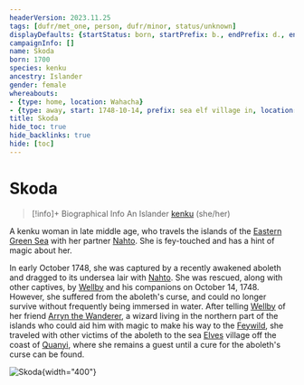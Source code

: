 ```yaml
---
headerVersion: 2023.11.25
tags: [dufr/met_one, person, dufr/minor, status/unknown]
displayDefaults: {startStatus: born, startPrefix: b., endPrefix: d., endStatus: died}
campaignInfo: []
name: Skoda
born: 1700
species: kenku
ancestry: Islander
gender: female
whereabouts:
- {type: home, location: Wahacha}
- {type: away, start: 1748-10-14, prefix: sea elf village in, location: Quanyi}
title: Skoda
hide_toc: true
hide_backlinks: true
hide: [toc]
---
```

# Skoda
>[!info]+ Biographical Info
> An Islander [kenku](<../../species/unusual-species/kenku/kenku.md>) (she/her)
> 
>> 

A kenku woman in late middle age, who travels the islands of the [Eastern Green Sea](<../../gazetteer/eastern-green-sea/eastern-green-sea.md>) with her partner [Nahto](<./nahto.md>). She is fey-touched and has a hint of magic about her. 

In early October 1748, she was captured by a recently awakened aboleth and dragged to its undersea lair with [Nahto](<./nahto.md>). She was rescued, along with other captives, by [Wellby](<../pcs/dunmar-fellowship/wellby.md>) and his companions on October 14, 1748. However, she suffered from the aboleth's curse, and could no longer survive without frequently being immersed in water. After telling [Wellby](<../pcs/dunmar-fellowship/wellby.md>) of her friend [Arryn the Wanderer](<../other-humans/arryn.md>), a wizard living in the northern part of the islands who could aid him with magic to make his way to the [Feywild](<../../cosmology/multiverse/echo-realms/feywild/feywild.md>), she traveled with other victims of the aboleth to the sea [Elves](<../../species/children-of-the-embodied-gods/elves/elves.md>) village off the coast of [Quanyi](<../../gazetteer/eastern-green-sea/quanyi.md>), where she remains a guest until a cure for the aboleth's curse can be found. 

![Skoda](../../assets/skoda.png){width="400"}